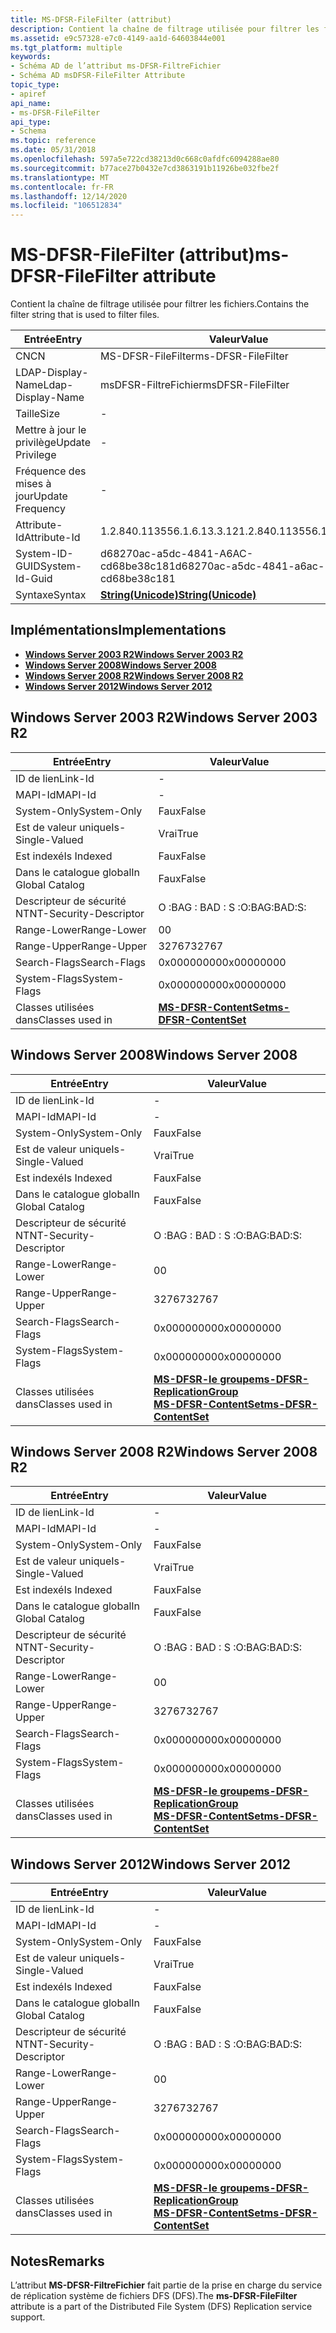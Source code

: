 ```yaml
---
title: MS-DFSR-FileFilter (attribut)
description: Contient la chaîne de filtrage utilisée pour filtrer les fichiers.
ms.assetid: e9c57328-e7c0-4149-aa1d-64603844e001
ms.tgt_platform: multiple
keywords:
- Schéma AD de l’attribut ms-DFSR-FiltreFichier
- Schéma AD msDFSR-FileFilter Attribute
topic_type:
- apiref
api_name:
- ms-DFSR-FileFilter
api_type:
- Schema
ms.topic: reference
ms.date: 05/31/2018
ms.openlocfilehash: 597a5e722cd38213d0c668c0afdfc6094288ae80
ms.sourcegitcommit: b77ace27b0432e7cd3863191b11926be032fbe2f
ms.translationtype: MT
ms.contentlocale: fr-FR
ms.lasthandoff: 12/14/2020
ms.locfileid: "106512834"
---
```

# <a name="ms-dfsr-filefilter-attribute"></a><span data-ttu-id="406e0-105">MS-DFSR-FileFilter (attribut)</span><span class="sxs-lookup"><span data-stu-id="406e0-105">ms-DFSR-FileFilter attribute</span></span>

<span data-ttu-id="406e0-106">Contient la chaîne de filtrage utilisée pour filtrer les fichiers.</span><span class="sxs-lookup"><span data-stu-id="406e0-106">Contains the filter string that is used to filter files.</span></span>



| <span data-ttu-id="406e0-107">Entrée</span><span class="sxs-lookup"><span data-stu-id="406e0-107">Entry</span></span> | <span data-ttu-id="406e0-108">Valeur</span><span class="sxs-lookup"><span data-stu-id="406e0-108">Value</span></span> |
|-------------------|---------------------------------------------|
| <span data-ttu-id="406e0-109">CN</span><span class="sxs-lookup"><span data-stu-id="406e0-109">CN</span></span>                | <span data-ttu-id="406e0-110">MS-DFSR-FileFilter</span><span class="sxs-lookup"><span data-stu-id="406e0-110">ms-DFSR-FileFilter</span></span>                          |
| <span data-ttu-id="406e0-111">LDAP-Display-Name</span><span class="sxs-lookup"><span data-stu-id="406e0-111">Ldap-Display-Name</span></span> | <span data-ttu-id="406e0-112">msDFSR-FiltreFichier</span><span class="sxs-lookup"><span data-stu-id="406e0-112">msDFSR-FileFilter</span></span>                           |
| <span data-ttu-id="406e0-113">Taille</span><span class="sxs-lookup"><span data-stu-id="406e0-113">Size</span></span>              | \-                                          |
| <span data-ttu-id="406e0-114">Mettre à jour le privilège</span><span class="sxs-lookup"><span data-stu-id="406e0-114">Update Privilege</span></span>  | \-                                          |
| <span data-ttu-id="406e0-115">Fréquence des mises à jour</span><span class="sxs-lookup"><span data-stu-id="406e0-115">Update Frequency</span></span>  | \-                                          |
| <span data-ttu-id="406e0-116">Attribute-Id</span><span class="sxs-lookup"><span data-stu-id="406e0-116">Attribute-Id</span></span>      | <span data-ttu-id="406e0-117">1.2.840.113556.1.6.13.3.12</span><span class="sxs-lookup"><span data-stu-id="406e0-117">1.2.840.113556.1.6.13.3.12</span></span>                  |
| <span data-ttu-id="406e0-118">System-ID-GUID</span><span class="sxs-lookup"><span data-stu-id="406e0-118">System-Id-Guid</span></span>    | <span data-ttu-id="406e0-119">d68270ac-a5dc-4841-A6AC-cd68be38c181</span><span class="sxs-lookup"><span data-stu-id="406e0-119">d68270ac-a5dc-4841-a6ac-cd68be38c181</span></span>        |
| <span data-ttu-id="406e0-120">Syntaxe</span><span class="sxs-lookup"><span data-stu-id="406e0-120">Syntax</span></span>            | [<span data-ttu-id="406e0-121">**String(Unicode)**</span><span class="sxs-lookup"><span data-stu-id="406e0-121">**String(Unicode)**</span></span>](s-string-unicode.md) |



## <a name="implementations"></a><span data-ttu-id="406e0-122">Implémentations</span><span class="sxs-lookup"><span data-stu-id="406e0-122">Implementations</span></span>

-   [<span data-ttu-id="406e0-123">**Windows Server 2003 R2**</span><span class="sxs-lookup"><span data-stu-id="406e0-123">**Windows Server 2003 R2**</span></span>](#windows-server-2003-r2)
-   [<span data-ttu-id="406e0-124">**Windows Server 2008**</span><span class="sxs-lookup"><span data-stu-id="406e0-124">**Windows Server 2008**</span></span>](#windows-server-2008)
-   [<span data-ttu-id="406e0-125">**Windows Server 2008 R2**</span><span class="sxs-lookup"><span data-stu-id="406e0-125">**Windows Server 2008 R2**</span></span>](#windows-server-2008-r2)
-   [<span data-ttu-id="406e0-126">**Windows Server 2012**</span><span class="sxs-lookup"><span data-stu-id="406e0-126">**Windows Server 2012**</span></span>](#windows-server-2012)

## <a name="windows-server-2003-r2"></a><span data-ttu-id="406e0-127">Windows Server 2003 R2</span><span class="sxs-lookup"><span data-stu-id="406e0-127">Windows Server 2003 R2</span></span>



| <span data-ttu-id="406e0-128">Entrée</span><span class="sxs-lookup"><span data-stu-id="406e0-128">Entry</span></span> | <span data-ttu-id="406e0-129">Valeur</span><span class="sxs-lookup"><span data-stu-id="406e0-129">Value</span></span> |
|------------------------|--------------------------------------------------------------|
| <span data-ttu-id="406e0-130">ID de lien</span><span class="sxs-lookup"><span data-stu-id="406e0-130">Link-Id</span></span>                | \-                                                           |
| <span data-ttu-id="406e0-131">MAPI-Id</span><span class="sxs-lookup"><span data-stu-id="406e0-131">MAPI-Id</span></span>                | \-                                                           |
| <span data-ttu-id="406e0-132">System-Only</span><span class="sxs-lookup"><span data-stu-id="406e0-132">System-Only</span></span>            | <span data-ttu-id="406e0-133">Faux</span><span class="sxs-lookup"><span data-stu-id="406e0-133">False</span></span>                                                        |
| <span data-ttu-id="406e0-134">Est de valeur unique</span><span class="sxs-lookup"><span data-stu-id="406e0-134">Is-Single-Valued</span></span>       | <span data-ttu-id="406e0-135">Vrai</span><span class="sxs-lookup"><span data-stu-id="406e0-135">True</span></span>                                                         |
| <span data-ttu-id="406e0-136">Est indexé</span><span class="sxs-lookup"><span data-stu-id="406e0-136">Is Indexed</span></span>             | <span data-ttu-id="406e0-137">Faux</span><span class="sxs-lookup"><span data-stu-id="406e0-137">False</span></span>                                                        |
| <span data-ttu-id="406e0-138">Dans le catalogue global</span><span class="sxs-lookup"><span data-stu-id="406e0-138">In Global Catalog</span></span>      | <span data-ttu-id="406e0-139">Faux</span><span class="sxs-lookup"><span data-stu-id="406e0-139">False</span></span>                                                        |
| <span data-ttu-id="406e0-140">Descripteur de sécurité NT</span><span class="sxs-lookup"><span data-stu-id="406e0-140">NT-Security-Descriptor</span></span> | <span data-ttu-id="406e0-141">O :BAG : BAD : S :</span><span class="sxs-lookup"><span data-stu-id="406e0-141">O:BAG:BAD:S:</span></span>                                                 |
| <span data-ttu-id="406e0-142">Range-Lower</span><span class="sxs-lookup"><span data-stu-id="406e0-142">Range-Lower</span></span>            | <span data-ttu-id="406e0-143">0</span><span class="sxs-lookup"><span data-stu-id="406e0-143">0</span></span>                                                            |
| <span data-ttu-id="406e0-144">Range-Upper</span><span class="sxs-lookup"><span data-stu-id="406e0-144">Range-Upper</span></span>            | <span data-ttu-id="406e0-145">32767</span><span class="sxs-lookup"><span data-stu-id="406e0-145">32767</span></span>                                                        |
| <span data-ttu-id="406e0-146">Search-Flags</span><span class="sxs-lookup"><span data-stu-id="406e0-146">Search-Flags</span></span>           | <span data-ttu-id="406e0-147">0x00000000</span><span class="sxs-lookup"><span data-stu-id="406e0-147">0x00000000</span></span>                                                   |
| <span data-ttu-id="406e0-148">System-Flags</span><span class="sxs-lookup"><span data-stu-id="406e0-148">System-Flags</span></span>           | <span data-ttu-id="406e0-149">0x00000000</span><span class="sxs-lookup"><span data-stu-id="406e0-149">0x00000000</span></span>                                                   |
| <span data-ttu-id="406e0-150">Classes utilisées dans</span><span class="sxs-lookup"><span data-stu-id="406e0-150">Classes used in</span></span>        | [<span data-ttu-id="406e0-151">**MS-DFSR-ContentSet**</span><span class="sxs-lookup"><span data-stu-id="406e0-151">**ms-DFSR-ContentSet**</span></span>](c-msdfsr-contentset.md)<br/> |



## <a name="windows-server-2008"></a><span data-ttu-id="406e0-152">Windows Server 2008</span><span class="sxs-lookup"><span data-stu-id="406e0-152">Windows Server 2008</span></span>



| <span data-ttu-id="406e0-153">Entrée</span><span class="sxs-lookup"><span data-stu-id="406e0-153">Entry</span></span> | <span data-ttu-id="406e0-154">Valeur</span><span class="sxs-lookup"><span data-stu-id="406e0-154">Value</span></span> |
|------------------------|---------------------------------------------------------------------------------------------------------------------------------------|
| <span data-ttu-id="406e0-155">ID de lien</span><span class="sxs-lookup"><span data-stu-id="406e0-155">Link-Id</span></span>                | \-                                                                                                                                    |
| <span data-ttu-id="406e0-156">MAPI-Id</span><span class="sxs-lookup"><span data-stu-id="406e0-156">MAPI-Id</span></span>                | \-                                                                                                                                    |
| <span data-ttu-id="406e0-157">System-Only</span><span class="sxs-lookup"><span data-stu-id="406e0-157">System-Only</span></span>            | <span data-ttu-id="406e0-158">Faux</span><span class="sxs-lookup"><span data-stu-id="406e0-158">False</span></span>                                                                                                                                 |
| <span data-ttu-id="406e0-159">Est de valeur unique</span><span class="sxs-lookup"><span data-stu-id="406e0-159">Is-Single-Valued</span></span>       | <span data-ttu-id="406e0-160">Vrai</span><span class="sxs-lookup"><span data-stu-id="406e0-160">True</span></span>                                                                                                                                  |
| <span data-ttu-id="406e0-161">Est indexé</span><span class="sxs-lookup"><span data-stu-id="406e0-161">Is Indexed</span></span>             | <span data-ttu-id="406e0-162">Faux</span><span class="sxs-lookup"><span data-stu-id="406e0-162">False</span></span>                                                                                                                                 |
| <span data-ttu-id="406e0-163">Dans le catalogue global</span><span class="sxs-lookup"><span data-stu-id="406e0-163">In Global Catalog</span></span>      | <span data-ttu-id="406e0-164">Faux</span><span class="sxs-lookup"><span data-stu-id="406e0-164">False</span></span>                                                                                                                                 |
| <span data-ttu-id="406e0-165">Descripteur de sécurité NT</span><span class="sxs-lookup"><span data-stu-id="406e0-165">NT-Security-Descriptor</span></span> | <span data-ttu-id="406e0-166">O :BAG : BAD : S :</span><span class="sxs-lookup"><span data-stu-id="406e0-166">O:BAG:BAD:S:</span></span>                                                                                                                          |
| <span data-ttu-id="406e0-167">Range-Lower</span><span class="sxs-lookup"><span data-stu-id="406e0-167">Range-Lower</span></span>            | <span data-ttu-id="406e0-168">0</span><span class="sxs-lookup"><span data-stu-id="406e0-168">0</span></span>                                                                                                                                     |
| <span data-ttu-id="406e0-169">Range-Upper</span><span class="sxs-lookup"><span data-stu-id="406e0-169">Range-Upper</span></span>            | <span data-ttu-id="406e0-170">32767</span><span class="sxs-lookup"><span data-stu-id="406e0-170">32767</span></span>                                                                                                                                 |
| <span data-ttu-id="406e0-171">Search-Flags</span><span class="sxs-lookup"><span data-stu-id="406e0-171">Search-Flags</span></span>           | <span data-ttu-id="406e0-172">0x00000000</span><span class="sxs-lookup"><span data-stu-id="406e0-172">0x00000000</span></span>                                                                                                                            |
| <span data-ttu-id="406e0-173">System-Flags</span><span class="sxs-lookup"><span data-stu-id="406e0-173">System-Flags</span></span>           | <span data-ttu-id="406e0-174">0x00000000</span><span class="sxs-lookup"><span data-stu-id="406e0-174">0x00000000</span></span>                                                                                                                            |
| <span data-ttu-id="406e0-175">Classes utilisées dans</span><span class="sxs-lookup"><span data-stu-id="406e0-175">Classes used in</span></span>        | [<span data-ttu-id="406e0-176">**MS-DFSR-le groupe**</span><span class="sxs-lookup"><span data-stu-id="406e0-176">**ms-DFSR-ReplicationGroup**</span></span>](c-msdfsr-replicationgroup.md)<br/> [<span data-ttu-id="406e0-177">**MS-DFSR-ContentSet**</span><span class="sxs-lookup"><span data-stu-id="406e0-177">**ms-DFSR-ContentSet**</span></span>](c-msdfsr-contentset.md)<br/> |



## <a name="windows-server-2008-r2"></a><span data-ttu-id="406e0-178">Windows Server 2008 R2</span><span class="sxs-lookup"><span data-stu-id="406e0-178">Windows Server 2008 R2</span></span>



| <span data-ttu-id="406e0-179">Entrée</span><span class="sxs-lookup"><span data-stu-id="406e0-179">Entry</span></span> | <span data-ttu-id="406e0-180">Valeur</span><span class="sxs-lookup"><span data-stu-id="406e0-180">Value</span></span> |
|------------------------|---------------------------------------------------------------------------------------------------------------------------------------|
| <span data-ttu-id="406e0-181">ID de lien</span><span class="sxs-lookup"><span data-stu-id="406e0-181">Link-Id</span></span>                | \-                                                                                                                                    |
| <span data-ttu-id="406e0-182">MAPI-Id</span><span class="sxs-lookup"><span data-stu-id="406e0-182">MAPI-Id</span></span>                | \-                                                                                                                                    |
| <span data-ttu-id="406e0-183">System-Only</span><span class="sxs-lookup"><span data-stu-id="406e0-183">System-Only</span></span>            | <span data-ttu-id="406e0-184">Faux</span><span class="sxs-lookup"><span data-stu-id="406e0-184">False</span></span>                                                                                                                                 |
| <span data-ttu-id="406e0-185">Est de valeur unique</span><span class="sxs-lookup"><span data-stu-id="406e0-185">Is-Single-Valued</span></span>       | <span data-ttu-id="406e0-186">Vrai</span><span class="sxs-lookup"><span data-stu-id="406e0-186">True</span></span>                                                                                                                                  |
| <span data-ttu-id="406e0-187">Est indexé</span><span class="sxs-lookup"><span data-stu-id="406e0-187">Is Indexed</span></span>             | <span data-ttu-id="406e0-188">Faux</span><span class="sxs-lookup"><span data-stu-id="406e0-188">False</span></span>                                                                                                                                 |
| <span data-ttu-id="406e0-189">Dans le catalogue global</span><span class="sxs-lookup"><span data-stu-id="406e0-189">In Global Catalog</span></span>      | <span data-ttu-id="406e0-190">Faux</span><span class="sxs-lookup"><span data-stu-id="406e0-190">False</span></span>                                                                                                                                 |
| <span data-ttu-id="406e0-191">Descripteur de sécurité NT</span><span class="sxs-lookup"><span data-stu-id="406e0-191">NT-Security-Descriptor</span></span> | <span data-ttu-id="406e0-192">O :BAG : BAD : S :</span><span class="sxs-lookup"><span data-stu-id="406e0-192">O:BAG:BAD:S:</span></span>                                                                                                                          |
| <span data-ttu-id="406e0-193">Range-Lower</span><span class="sxs-lookup"><span data-stu-id="406e0-193">Range-Lower</span></span>            | <span data-ttu-id="406e0-194">0</span><span class="sxs-lookup"><span data-stu-id="406e0-194">0</span></span>                                                                                                                                     |
| <span data-ttu-id="406e0-195">Range-Upper</span><span class="sxs-lookup"><span data-stu-id="406e0-195">Range-Upper</span></span>            | <span data-ttu-id="406e0-196">32767</span><span class="sxs-lookup"><span data-stu-id="406e0-196">32767</span></span>                                                                                                                                 |
| <span data-ttu-id="406e0-197">Search-Flags</span><span class="sxs-lookup"><span data-stu-id="406e0-197">Search-Flags</span></span>           | <span data-ttu-id="406e0-198">0x00000000</span><span class="sxs-lookup"><span data-stu-id="406e0-198">0x00000000</span></span>                                                                                                                            |
| <span data-ttu-id="406e0-199">System-Flags</span><span class="sxs-lookup"><span data-stu-id="406e0-199">System-Flags</span></span>           | <span data-ttu-id="406e0-200">0x00000000</span><span class="sxs-lookup"><span data-stu-id="406e0-200">0x00000000</span></span>                                                                                                                            |
| <span data-ttu-id="406e0-201">Classes utilisées dans</span><span class="sxs-lookup"><span data-stu-id="406e0-201">Classes used in</span></span>        | [<span data-ttu-id="406e0-202">**MS-DFSR-le groupe**</span><span class="sxs-lookup"><span data-stu-id="406e0-202">**ms-DFSR-ReplicationGroup**</span></span>](c-msdfsr-replicationgroup.md)<br/> [<span data-ttu-id="406e0-203">**MS-DFSR-ContentSet**</span><span class="sxs-lookup"><span data-stu-id="406e0-203">**ms-DFSR-ContentSet**</span></span>](c-msdfsr-contentset.md)<br/> |



## <a name="windows-server-2012"></a><span data-ttu-id="406e0-204">Windows Server 2012</span><span class="sxs-lookup"><span data-stu-id="406e0-204">Windows Server 2012</span></span>



| <span data-ttu-id="406e0-205">Entrée</span><span class="sxs-lookup"><span data-stu-id="406e0-205">Entry</span></span> | <span data-ttu-id="406e0-206">Valeur</span><span class="sxs-lookup"><span data-stu-id="406e0-206">Value</span></span> |
|------------------------|---------------------------------------------------------------------------------------------------------------------------------------|
| <span data-ttu-id="406e0-207">ID de lien</span><span class="sxs-lookup"><span data-stu-id="406e0-207">Link-Id</span></span>                | \-                                                                                                                                    |
| <span data-ttu-id="406e0-208">MAPI-Id</span><span class="sxs-lookup"><span data-stu-id="406e0-208">MAPI-Id</span></span>                | \-                                                                                                                                    |
| <span data-ttu-id="406e0-209">System-Only</span><span class="sxs-lookup"><span data-stu-id="406e0-209">System-Only</span></span>            | <span data-ttu-id="406e0-210">Faux</span><span class="sxs-lookup"><span data-stu-id="406e0-210">False</span></span>                                                                                                                                 |
| <span data-ttu-id="406e0-211">Est de valeur unique</span><span class="sxs-lookup"><span data-stu-id="406e0-211">Is-Single-Valued</span></span>       | <span data-ttu-id="406e0-212">Vrai</span><span class="sxs-lookup"><span data-stu-id="406e0-212">True</span></span>                                                                                                                                  |
| <span data-ttu-id="406e0-213">Est indexé</span><span class="sxs-lookup"><span data-stu-id="406e0-213">Is Indexed</span></span>             | <span data-ttu-id="406e0-214">Faux</span><span class="sxs-lookup"><span data-stu-id="406e0-214">False</span></span>                                                                                                                                 |
| <span data-ttu-id="406e0-215">Dans le catalogue global</span><span class="sxs-lookup"><span data-stu-id="406e0-215">In Global Catalog</span></span>      | <span data-ttu-id="406e0-216">Faux</span><span class="sxs-lookup"><span data-stu-id="406e0-216">False</span></span>                                                                                                                                 |
| <span data-ttu-id="406e0-217">Descripteur de sécurité NT</span><span class="sxs-lookup"><span data-stu-id="406e0-217">NT-Security-Descriptor</span></span> | <span data-ttu-id="406e0-218">O :BAG : BAD : S :</span><span class="sxs-lookup"><span data-stu-id="406e0-218">O:BAG:BAD:S:</span></span>                                                                                                                          |
| <span data-ttu-id="406e0-219">Range-Lower</span><span class="sxs-lookup"><span data-stu-id="406e0-219">Range-Lower</span></span>            | <span data-ttu-id="406e0-220">0</span><span class="sxs-lookup"><span data-stu-id="406e0-220">0</span></span>                                                                                                                                     |
| <span data-ttu-id="406e0-221">Range-Upper</span><span class="sxs-lookup"><span data-stu-id="406e0-221">Range-Upper</span></span>            | <span data-ttu-id="406e0-222">32767</span><span class="sxs-lookup"><span data-stu-id="406e0-222">32767</span></span>                                                                                                                                 |
| <span data-ttu-id="406e0-223">Search-Flags</span><span class="sxs-lookup"><span data-stu-id="406e0-223">Search-Flags</span></span>           | <span data-ttu-id="406e0-224">0x00000000</span><span class="sxs-lookup"><span data-stu-id="406e0-224">0x00000000</span></span>                                                                                                                            |
| <span data-ttu-id="406e0-225">System-Flags</span><span class="sxs-lookup"><span data-stu-id="406e0-225">System-Flags</span></span>           | <span data-ttu-id="406e0-226">0x00000000</span><span class="sxs-lookup"><span data-stu-id="406e0-226">0x00000000</span></span>                                                                                                                            |
| <span data-ttu-id="406e0-227">Classes utilisées dans</span><span class="sxs-lookup"><span data-stu-id="406e0-227">Classes used in</span></span>        | [<span data-ttu-id="406e0-228">**MS-DFSR-le groupe**</span><span class="sxs-lookup"><span data-stu-id="406e0-228">**ms-DFSR-ReplicationGroup**</span></span>](c-msdfsr-replicationgroup.md)<br/> [<span data-ttu-id="406e0-229">**MS-DFSR-ContentSet**</span><span class="sxs-lookup"><span data-stu-id="406e0-229">**ms-DFSR-ContentSet**</span></span>](c-msdfsr-contentset.md)<br/> |



## <a name="remarks"></a><span data-ttu-id="406e0-230">Notes</span><span class="sxs-lookup"><span data-stu-id="406e0-230">Remarks</span></span>

<span data-ttu-id="406e0-231">L’attribut **MS-DFSR-FiltreFichier** fait partie de la prise en charge du service de réplication système de fichiers DFS (DFS).</span><span class="sxs-lookup"><span data-stu-id="406e0-231">The **ms-DFSR-FileFilter** attribute is a part of the Distributed File System (DFS) Replication service support.</span></span>

 

 





